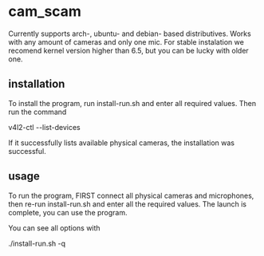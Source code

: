 # cam_scam

Currently supports arch-, ubuntu- and debian- based distributives. Works with any amount of cameras and only one mic. For stable instalation we recomend kernel version higher than 6.5, but you can be lucky with older one.

## installation

To install the program, run install-run.sh and enter all required values. Then run the command

v4l2-ctl --list-devices

If it successfully lists available physical cameras, the installation was successful.

## usage

To run the program, FIRST connect all physical cameras and microphones, then re-run install-run.sh and enter all the required values. The launch is complete, you can use the program.

You can see all options with 

./install-run.sh -q